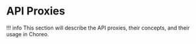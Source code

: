 # API Proxies

!!! info
    This section will describe the API proxies, their concepts, and their usage in Choreo.
